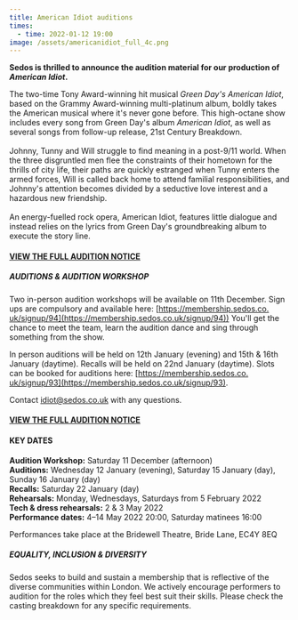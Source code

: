 ```yaml
---
title: American Idiot auditions
times:
  - time: 2022-01-12 19:00
image: /assets/americanidiot_full_4c.png
---
```

**Sedos is thrilled to announce the audition material for our production of *American Idiot*.**

The two-time Tony Award-winning hit musical *Green Day's American Idiot*, based on the Grammy Award-winning multi-platinum album, boldly takes the American musical where it's never gone before. This high-octane show includes every song from Green Day's album *American Idiot*, as well as several songs from follow-up release, 21st Century Breakdown.\
\
Johnny, Tunny and Will struggle to find meaning in a post-9/11 world. When the three disgruntled men flee the constraints of their hometown for the thrills of city life, their paths are quickly estranged when Tunny enters the armed forces, Will is called back home to attend familial responsibilities, and Johnny's attention becomes divided by a seductive love interest and a hazardous new friendship.\
\
An energy-fuelled rock opera, American Idiot, features little dialogue and instead relies on the lyrics from Green Day's groundbreaking album to execute the story line.

#### [VIEW THE FULL AUDITION NOTICE]([https://www.sedos.co.uk/​idiot/notice](https://www.sedos.co.uk/idiot/notice))

##### **AUDITIONS & AUDITION WORKSHOP**

Two in-person audition workshops will be available on 11th December. Sign ups are compulsory and available here: [https://membership.sedos.co.​uk/signup/94](https://membership.sedos.co.uk/signup/94)) You'll get the chance to meet the team, learn the audition dance and sing through something from the show. 

In person auditions will be held on 12th January (evening) and 15th & 16th January (daytime). Recalls will be held on 22nd January (daytime). Slots can be booked for auditions here: [https://membership.sedos.co.​uk/signup/93](https://membership.sedos.co.uk/signup/93).

Contact idiot@sedos.co.uk with any questions.

#### [VIEW THE FULL AUDITION NOTICE]([https://www.sedos.co.uk/​idiot/notice](https://www.sedos.co.uk/idiot/notice))

#### KEY DATES

**Audition Workshop:** Saturday 11 December (afternoon)\
**Auditions:** Wednesday 12 January (evening), Saturday 15 January (day), Sunday 16 January (day)\
**Recalls:** Saturday 22 January (day)\
**Rehearsals:** Monday, Wednesdays, Saturdays from 5 February 2022\
**Tech & dress rehearsals:** 2 & 3 May 2022\
**Performance dates:** 4–14 May 2022 20:00, Saturday matinees 16:00

Performances take place at the Bridewell Theatre, Bride Lane, EC4Y 8EQ

##### EQUALITY, INCLUSION & DIVERSITY

Sedos seeks to build and sustain a membership that is reflective of the diverse communities within London. We actively encourage performers to audition for the roles which they feel best suit their skills. Please check the casting breakdown for any specific requirements.